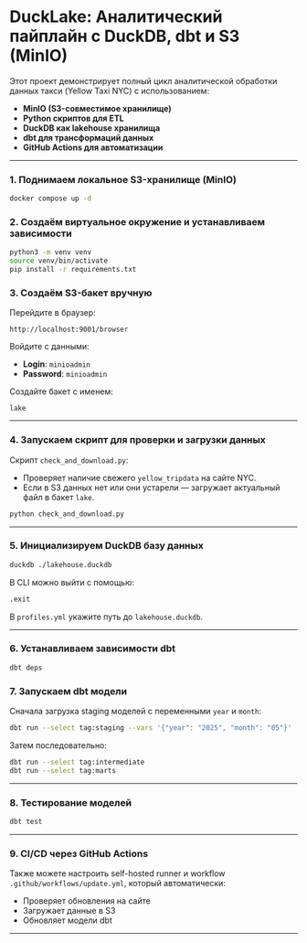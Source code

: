 
# DuckLake: Аналитический пайплайн с DuckDB, dbt и S3 (MinIO)

Этот проект демонстрирует полный цикл аналитической обработки данных такси (Yellow Taxi NYC) с использованием:

* **MinIO (S3-совместимое хранилище)**
* **Python скриптов для ETL**
* **DuckDB как lakehouse хранилища**
* **dbt для трансформаций данных**
* **GitHub Actions для автоматизации**

---

### 1. Поднимаем локальное S3-хранилище (MinIO)

```bash
docker compose up -d
```

### 2. Создаём виртуальное окружение и устанавливаем зависимости

```bash
python3 -m venv venv
source venv/bin/activate
pip install -r requirements.txt
```

### 3. Создаём S3-бакет вручную

Перейдите в браузер:

```
http://localhost:9001/browser
```

Войдите с данными:

* **Login**: `minioadmin`
* **Password**: `minioadmin`

Создайте бакет с именем:

```
lake
```

---

### 4. Запускаем скрипт для проверки и загрузки данных

Скрипт `check_and_download.py`:

* Проверяет наличие свежего `yellow_tripdata` на сайте NYC.
* Если в S3 данных нет или они устарели — загружает актуальный файл в бакет `lake`.

```bash
python check_and_download.py
```

---

### 5. Инициализируем DuckDB базу данных

```bash
duckdb ./lakehouse.duckdb
```

В CLI можно выйти с помощью:

```sql
.exit
```

В `profiles.yml` укажите путь до `lakehouse.duckdb`.

---

### 6. Устанавливаем зависимости dbt

```bash
dbt deps
```

### 7. Запускаем dbt модели

Сначала загрузка staging моделей с переменными `year` и `month`:

```bash
dbt run --select tag:staging --vars '{"year": "2025", "month": "05"}'
```

Затем последовательно:

```bash
dbt run --select tag:intermediate
dbt run --select tag:marts
```

---

### 8. Тестирование моделей

```bash
dbt test
```

---

### 9. CI/CD через GitHub Actions

Также можете настроить self-hosted runner и workflow `.github/workflows/update.yml`, который автоматически:

* Проверяет обновления на сайте
* Загружает данные в S3
* Обновляет модели dbt

---



